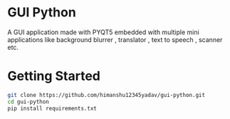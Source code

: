 # GUI Python
A GUI application made with PYQT5 embedded with multiple mini applications like background blurrer , translator , text to speech , scanner etc.

# Getting Started

```bash
git clone https://github.com/himanshu12345yadav/gui-python.git
cd gui-python
pip install requirements.txt
```